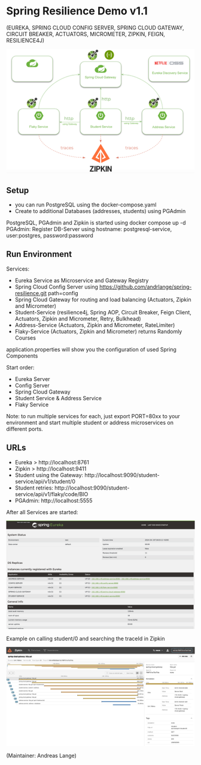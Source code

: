 # Spring Resilience Demo v1.1

(EUREKA, SPRING CLOUD CONFIG SERVER, SPRING CLOUD GATEWAY, CIRCUIT BREAKER, ACTUATORS, MICROMETER, ZIPKIN, FEIGN, 
RESILIENCE4J)

![Resilience Demo](docs/Resilience-Demo.png)
## Setup
- you can run PostgreSQL using the docker-compose.yaml
- Create to additional Databases (addresses, students) using PGAdmin

PostgreSQL, PGAdmin and Zipkin is started using docker compose up -d
PGAdmin: Register DB-Server using hostname: postgresql-service, user:postgres, password:password


## Run Environment

Services:
- Eureka Service as Microservice and Gateway Registry
- Spring Cloud Config Server using https://github.com/andrlange/spring-resilience.git path=config
- Spring Cloud Gateway for routing and load balancing (Actuators, Zipkin and Micrometer)
- Student-Service (resilience4j, Spring AOP, Circuit Breaker, Feign Client, Actuators, Zipkin and Micrometer, Retry, 
  Bulkhead)
- Address-Service (Actuators, Zipkin and Micrometer, RateLimiter)
- Flaky-Service (Actuators, Zipkin and Micrometer) returns Randomly Courses

application.properties will show you the configuration of used Spring Components

Start order:
- Eureka Server
- Config Server
- Spring Cloud Gateway
- Student Service & Address Service
- Flaky Service

Note: to run multiple services for each, just export PORT=80xx to your environment and start multiple student or 
address microservices on different ports.

## URLs
- Eureka > http://localhost:8761
- Zipkin > http://localhost:9411
- Student using the Gateway: http://localhost:9090/student-service/api/v1/student/0
- Student retries: http://localhost:9090/student-service/api/v1/flaky/code/BIO
- PGAdmin: http://localhost:5555

After all Services are started:

![Eureka](docs/eureka.png)

Example on calling student/0 and searching the traceId in Zipkin

![Zipkin](docs/zipkin.png)

(Maintainer: Andreas Lange)